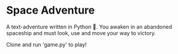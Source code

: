 # Space Adventure
A text-adventure written in Python 🐍. You awaken in an abandoned spaceship and must look, use and move your way to victory.

Clone and run 'game.py' to play!
